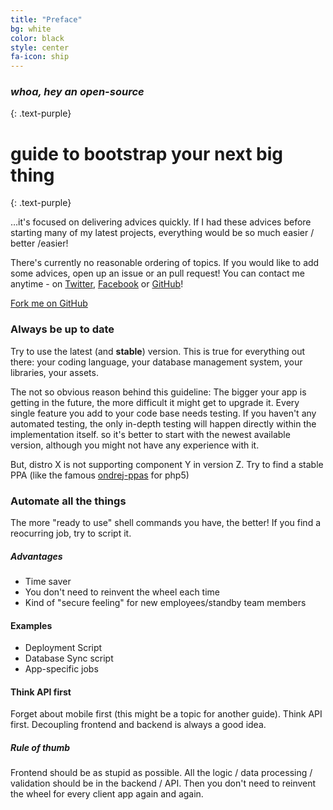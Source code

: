 ```yaml
---
title: "Preface"
bg: white
color: black
style: center
fa-icon: ship
---
```


### *whoa, hey an open-source*
{: .text-purple}

<span class="fa-stack subtlecircle" style="font-size:100px; background:rgba(255,166,0,0.1)">
  <i class="fa fa-circle fa-stack-2x text-white"></i>
  <i class="fa fa-book fa-stack-1x text-orange"></i>
</span>

# guide to bootstrap your next big thing
{: .text-purple}


…it's focused on delivering advices quickly. If I had these advices before starting many of my latest projects, everything would be so much easier / better /easier! 

There's currently no reasonable ordering of topics. If you would like to add some advices, open up an issue or an pull request! You can contact me anytime - on [Twitter](https://twitter.com/jollife), [Facebook](https://www.facebook.com/jollife) or [GitHub](https://github.com/johannesnagl)! 

<span id="forkongithub">
  <a href="{{ site.source_link }}" class="bg-blue">
    Fork me on GitHub
  </a>
</span>

### Always be up to date

Try to use the latest (and **stable**) version. This is true for everything out there: your coding language, your database management system, your libraries, your assets.

The not so obvious reason behind this guideline: The bigger your app is getting in the future, the more difficult it might get to upgrade it. Every single feature you add to your code base needs testing. If you haven't any automated testing, the only in-depth testing will happen directly within the implementation itself. so it's better to start with the newest available version, although you might not have any experience with it.

But, distro X is not supporting component Y in version Z. Try to find a stable PPA (like the famous [ondrej-ppas](https://launchpad.net/~ondrej) for php5)

### Automate all the things

The more "ready to use" shell commands you have, the better! If you find a reocurring job, try to script it.

##### Advantages

- Time saver
- You don't need to reinvent the wheel each time
- Kind of "secure feeling" for new employees/standby team members

#### Examples

- Deployment Script
- Database Sync script
- App-specific jobs

#### Think API first

Forget about mobile first (this might be a topic for another guide). Think API first. Decoupling frontend and backend is always a good idea.

##### Rule of thumb

Frontend should be as stupid as possible. All the logic / data processing / validation should be in the backend / API. Then you don't need to reinvent the wheel for every client app again and again.
